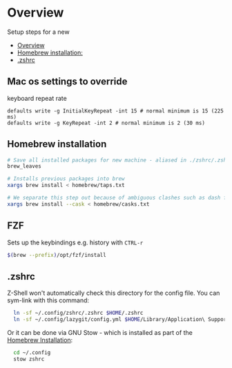 # Overview

Setup steps for a new

- [Overview](#overview)
- [Homebrew installation:](#homebrew-installation)
- [.zshrc](#zshrc)

## Mac os settings to override

keyboard repeat rate

```
defaults write -g InitialKeyRepeat -int 15 # normal minimum is 15 (225 ms)
defaults write -g KeyRepeat -int 2 # normal minimum is 2 (30 ms)
```

## Homebrew installation

```bash
# Save all installed packages for new machine - aliased in ./zshrc/.zshrc
brew_leaves

# Installs previous packages into brew
xargs brew install < homebrew/taps.txt

# We separate this step out because of ambiguous clashes such as dash formulae vs cask
xargs brew install --cask < homebrew/casks.txt
```

## FZF

Sets up the keybindings e.g. history with `CTRL-r`

```sh
$(brew --prefix)/opt/fzf/install
```

## .zshrc

Z-Shell won't automatically check this directory for the config file.
You can sym-link with this command:

```sh
  ln -sf ~/.config/zshrc/.zshrc $HOME/.zshrc
  ln -sf ~/.config/lazygit/config.yml $HOME/Library/Application\ Support/lazygit/config.yml
```

Or it can be done via GNU Stow - which is installed as part of the [Homebrew Installation](#homebrew-installation):

```sh
  cd ~/.config
  stow zshrc
```

